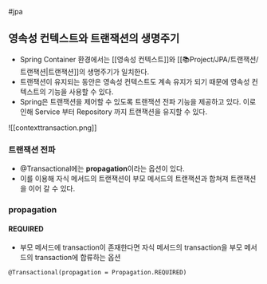 #jpa 

## 영속성 컨텍스트와 트랜잭션의 생명주기
+ Spring Container 환경에서는 [[영속성 컨텍스트]]와 [[📚Project/JPA/트랜잭션/트랜잭션|트랜잭션]]의 생명주기가 일치한다.
+ 트랜잭션이 유지되는 동안은 영속성 컨텍스트도 계속 유지가 되기 때문에 영속성 컨텍스트의 기능을 사용할 수 있다.
+ Spring은 트랜잭션을 제어할 수 있도록 트랜잭션 전파 기능을 제공하고 있다. 이로 인해 Service 부터 Repository 까지 트랜잭션을 유지할 수 있다.

![[contexttransaction.png]]

### 트랜잭션 전파
+ @Transactional에는 **propagation**이라는 옵션이 있다.
+ 이를 이용해 자식 메서드의 트랜잭션이 부모 메서드의 트랜잭션과 합쳐져 트랜잭션을 이어 갈 수 있다.

### propagation
#### REQUIRED
+ 부모 메서드에 transaction이 존재한다면 자식 메서드의 transaction을 부모 메서드의 transaction에 합류하는 옵션
```
@Transactional(propagation = Propagation.REQUIRED)
```
